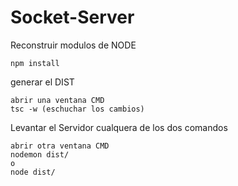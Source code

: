 # Socket-Server

Reconstruir modulos de NODE
````
npm install
````

generar el DIST 
````
abrir una ventana CMD
tsc -w (eschuchar los cambios)
````

Levantar el Servidor cualquera de los dos comandos
````
abrir otra ventana CMD
nodemon dist/ 
o
node dist/
````